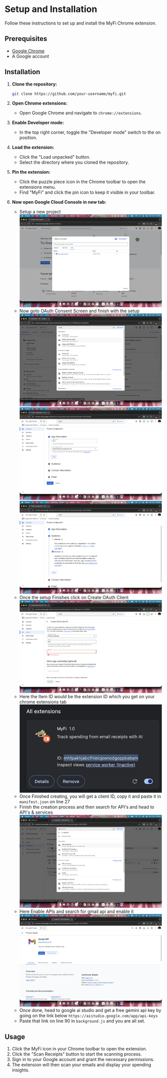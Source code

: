 # Setup and Installation

Follow these instructions to set up and install the MyFi Chrome extension.

## Prerequisites

- [Google Chrome](https://www.google.com/chrome/)
- A Google account

## Installation

1.  **Clone the repository:**

    ```bash
    git clone https://github.com/your-username/myfi.git
    ```

2.  **Open Chrome extensions:**

    - Open Google Chrome and navigate to `chrome://extensions`.

3.  **Enable Developer mode:**

    - In the top right corner, toggle the "Developer mode" switch to the on position.

4.  **Load the extension:**

    - Click the "Load unpacked" button.
    - Select the directory where you cloned the repository.

5.  **Pin the extension:**

    - Click the puzzle piece icon in the Chrome toolbar to open the extensions menu.
    - Find "MyFi" and click the pin icon to keep it visible in your toolbar.

6. **Now open Google Cloud Console in new tab:**

    - Setup a new project
    ![New Project](../icons/cloudConsole1.png)
    - Now goto OAuth Consent Screen and finish with the setup
    ![consentSreen](../icons/cloudConsole2.png)
    ![consentScreen2](../icons/cloudConsole3.png)
    ![consentScreen3](../icons/cloudConsole4.png)
    - Once the setup Finishes click on Create OAuth Client
    ![oAuthClientID](../icons/cloudConsole5.png)
    - Here the Item ID would be the extension ID which you get on your chrome extensions tab
    ![extensionID](../icons/ExtensionId.png)
    - Once Finished creating, you will get a client ID, copy it and paste it in `manifest.json` on line 27
    - Finish the creation process and then search for API's and head to API's & services
    ![apiService](../icons/apiSearch.png)
    - Here Enable APIs and search for gmail api and enable it
    ![gmailAPI](../icons/gmailAPI.png)
    - Once done, head to google ai studio and get a free gemini api key by going on the link below
    `https://aistudio.google.com/app/api-keys`
    - Paste that link on line 90 in `background.js` and you are all set.

## Usage

1.  Click the MyFi icon in your Chrome toolbar to open the extension.
2.  Click the "Scan Receipts" button to start the scanning process.
3.  Sign in to your Google account and grant the necessary permissions.
4.  The extension will then scan your emails and display your spending insights.
